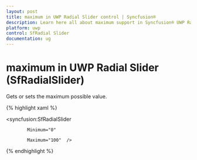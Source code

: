 ```yaml
---
layout: post
title: maximum in UWP Radial Slider control | Syncfusion®
description: Learn here all about maximum support in Syncfusion® UWP Radial Slider (SfRadialSlider) control and more.
platform: uwp
control: SfRadial Slider 
documentation: ug
---
```


# maximum in UWP Radial Slider (SfRadialSlider)

Gets or sets the maximum possible value.

{% highlight xaml %}

<syncfusion:SfRadialSlider

            Minimum="0" 

            Maximum="100"  />

{% endhighlight %}
